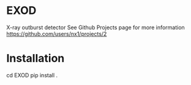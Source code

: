 # EXOD
X-ray outburst detector
See Github Projects page for more information
https://github.com/users/nx1/projects/2

# Installation
cd EXOD
pip install .
